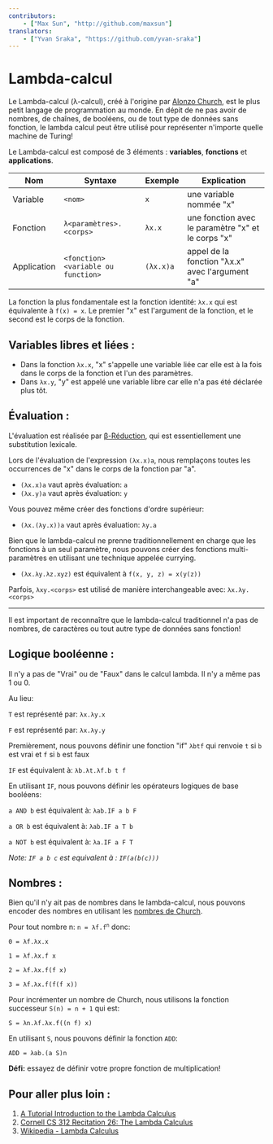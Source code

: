 ```yaml
---
contributors:
    - ["Max Sun", "http://github.com/maxsun"]
translators:
    - ["Yvan Sraka", "https://github.com/yvan-sraka"]
---
```


# Lambda-calcul

Le Lambda-calcul (λ-calcul), créé à l'origine par [Alonzo Church](https://en.wikipedia.org/wiki/Alonzo_Church), est le plus petit langage de programmation au monde. En dépit de ne pas avoir de nombres, de chaînes, de booléens, ou de tout type de données sans fonction, le lambda calcul peut être utilisé pour représenter n'importe quelle machine de Turing!

Le Lambda-calcul est composé de 3 éléments : **variables**, **fonctions** et **applications**.


| Nom         | Syntaxe                            | Exemple   | Explication                                       |
|-------------|------------------------------------|-----------|---------------------------------------------------|
| Variable    | `<nom>`                            | `x`       | une variable nommée "x"                           |
| Fonction    | `λ<paramètres>.<corps>`            | `λx.x`    | une fonction avec le paramètre "x" et le corps "x"|
| Application | `<fonction><variable ou function>` | `(λx.x)a` | appel de la fonction "λx.x" avec l'argument "a"   |

La fonction la plus fondamentale est la fonction identité: `λx.x` qui est équivalente à `f(x) = x`. Le premier "x" est l'argument de la fonction, et le second est le corps de la fonction.

## Variables libres et liées :

- Dans la fonction `λx.x`, "x" s'appelle une variable liée car elle est à la fois dans le corps de la fonction et l'un des paramètres.
- Dans `λx.y`, "y" est appelé une variable libre car elle n'a pas été déclarée plus tôt.

## Évaluation :

L'évaluation est réalisée par [β-Réduction](https://en.wikipedia.org/wiki/Lambda_calculus#Beta_reduction), qui est essentiellement une substitution lexicale.

Lors de l'évaluation de l'expression `(λx.x)a`, nous remplaçons toutes les occurrences de "x" dans le corps de la fonction par "a".

- `(λx.x)a` vaut après évaluation: `a`
- `(λx.y)a` vaut après évaluation: `y`

Vous pouvez même créer des fonctions d'ordre supérieur:

- `(λx.(λy.x))a` vaut après évaluation: `λy.a`

Bien que le lambda-calcul ne prenne traditionnellement en charge que les fonctions à un seul paramètre, nous pouvons créer des fonctions multi-paramètres en utilisant une technique appelée currying.

- `(λx.λy.λz.xyz)` est équivalent à `f(x, y, z) = x(y(z))`

Parfois, `λxy.<corps>` est utilisé de manière interchangeable avec: `λx.λy.<corps>`

----

Il est important de reconnaître que le lambda-calcul traditionnel n'a pas de nombres, de caractères ou tout autre type de données sans fonction!

## Logique booléenne :

Il n'y a pas de "Vrai" ou de "Faux" dans le calcul lambda. Il n'y a même pas 1 ou 0.

Au lieu:

`T` est représenté par: `λx.λy.x`

`F` est représenté par: `λx.λy.y`

Premièrement, nous pouvons définir une fonction "if" `λbtf` qui renvoie `t` si `b` est vrai et `f` si `b` est faux

`IF` est équivalent à: `λb.λt.λf.b t f`

En utilisant `IF`, nous pouvons définir les opérateurs logiques de base booléens:

`a AND b` est équivalent à: `λab.IF a b F`

`a OR b` est équivalent à: `λab.IF a T b`

`a NOT b` est équivalent à: `λa.IF a F T`

*Note: `IF a b c` est equivalent à : `IF(a(b(c)))`*

## Nombres :

Bien qu'il n'y ait pas de nombres dans le lambda-calcul, nous pouvons encoder des nombres en utilisant les [nombres de Church](https://en.wikipedia.org/wiki/Church_encoding).

Pour tout nombre n: <code>n = λf.f<sup>n</sup></code> donc:

`0 = λf.λx.x`

`1 = λf.λx.f x`

`2 = λf.λx.f(f x)`

`3 = λf.λx.f(f(f x))`

Pour incrémenter un nombre de Church, nous utilisons la fonction successeur `S(n) = n + 1` qui est:

`S = λn.λf.λx.f((n f) x)`

En utilisant `S`, nous pouvons définir la fonction `ADD`:

`ADD = λab.(a S)n`

**Défi:** essayez de définir votre propre fonction de multiplication!

## Pour aller plus loin :

1. [A Tutorial Introduction to the Lambda Calculus](http://www.inf.fu-berlin.de/lehre/WS03/alpi/lambda.pdf)
2. [Cornell CS 312 Recitation 26: The Lambda Calculus](http://www.cs.cornell.edu/courses/cs3110/2008fa/recitations/rec26.html)
3. [Wikipedia - Lambda Calculus](https://en.wikipedia.org/wiki/Lambda_calculus)
